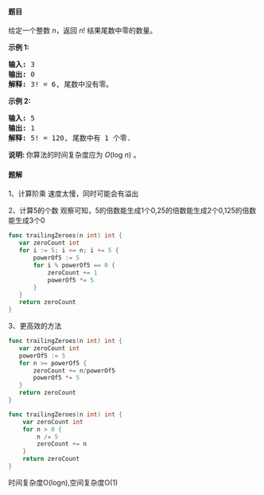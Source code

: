 #### 题目
<p>给定一个整数 <em>n</em>，返回 <em>n</em>! 结果尾数中零的数量。</p>

<p><strong>示例 1:</strong></p>

<pre><strong>输入:</strong> 3
<strong>输出:</strong> 0
<strong>解释:</strong>&nbsp;3! = 6, 尾数中没有零。</pre>

<p><strong>示例&nbsp;2:</strong></p>

<pre><strong>输入:</strong> 5
<strong>输出:</strong> 1
<strong>解释:</strong>&nbsp;5! = 120, 尾数中有 1 个零.</pre>

<p><strong>说明: </strong>你算法的时间复杂度应为&nbsp;<em>O</em>(log&nbsp;<em>n</em>)<em>&nbsp;</em>。</p>


 #### 题解
 1、计算阶乘
 速度太慢，同时可能会有溢出
 
 2、计算5的个数
 观察可知，5的倍数能生成1个0,25的倍数能生成2个0,125的倍数能生成3个0
 ```go
func trailingZeroes(n int) int {
	var zeroCount int
	for i := 5; i <= n; i += 5 {
		powerOf5 := 5
		for i % powerOf5 == 0 {
			zeroCount += 1
			powerOf5 *= 5
		}
	}
	return zeroCount
}
```

 3、更高效的方法
 ```go
func trailingZeroes(n int) int {
	var zeroCount int
	powerOf5 := 5
	for n >= powerOf5 {
		zeroCount += n/powerOf5
		powerOf5 *= 5
	}
	return zeroCount
}
```
```go
func trailingZeroes(n int) int {
	var zeroCount int
	for n > 0 {
		n /= 5
		zeroCount += n
	}
	return zeroCount
}
```
 时间复杂度O(logn),空间复杂度O(1)